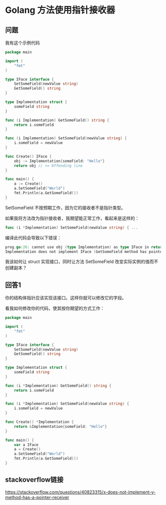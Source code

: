 # Golang 方法使用指针接收器

## 问题


我有这个示例代码

```go
package main

import (
    "fmt"
)

type IFace interface {
    SetSomeField(newValue string)
    GetSomeField() string
}

type Implementation struct {
    someField string
}

func (i Implementation) GetSomeField() string {
    return i.someField
}

func (i Implementation) SetSomeField(newValue string) {
    i.someField = newValue
}

func Create() IFace {
    obj := Implementation{someField: "Hello"}
    return obj // <= Offending line
}

func main() {
    a := Create()
    a.SetSomeField("World")
    fmt.Println(a.GetSomeField())
}
```

SetSomeField 不按预期工作，因为它的接收者不是指针类型。

如果我将方法改为指针接收者，我期望能正常工作，看起来是这样的：

```go
func (i *Implementation) SetSomeField(newValue string) { ...
```

编译此代码会导致以下错误：

```go
prog.go:26: cannot use obj (type Implementation) as type IFace in return argument:
Implementation does not implement IFace (GetSomeField method has pointer receiver)
```

我该如何让 struct 实现接口，同时让方法 SetSomeField 改变实际实例的值而不创建副本？


## 回答1


你的结构体指针应该实现该接口。这样你就可以修改它的字段。

看我如何修改你的代码，使其按你期望的方式工作：

```go
package main

import (
    "fmt"
)

type IFace interface {
    SetSomeField(newValue string)
    GetSomeField() string
}

type Implementation struct {
    someField string
}  

func (i *Implementation) GetSomeField() string {
    return i.someField
}

func (i *Implementation) SetSomeField(newValue string) {
    i.someField = newValue
}

func Create() *Implementation {
    return &Implementation{someField: "Hello"}
}

func main() {
    var a IFace
    a = Create()
    a.SetSomeField("World")
    fmt.Println(a.GetSomeField())
}
```


## stackoverflow链接

https://stackoverflow.com/questions/40823315/x-does-not-implement-y-method-has-a-pointer-receiver
